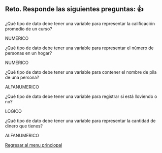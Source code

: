 ## Reto. Responde las siguientes preguntas: 👍
¿Qué tipo de dato debe tener una variable para representar la calificación promedio de un
curso?

NUMERICO

¿Qué tipo de dato debe tener una variable para representar el número de personas en un
hogar?

NUMERICO

¿Qué tipo de dato debe tener una variable para contener el nombre de pila de una persona?

ALFANUMERICO

¿Qué tipo de dato debe tener una variable para registrar si está lloviendo o no?

LOGICO

¿Qué tipo de dato debe tener una variable para representar la cantidad de dinero que
tienes?

ALFANUMERICO

[Regresar al menu princiopal](https://github.com/escuelaDeCodigoMargaritaMaza/escuela_de_codigo/tree/main/PENSAMIENTO_COMPUTACIONAL)
